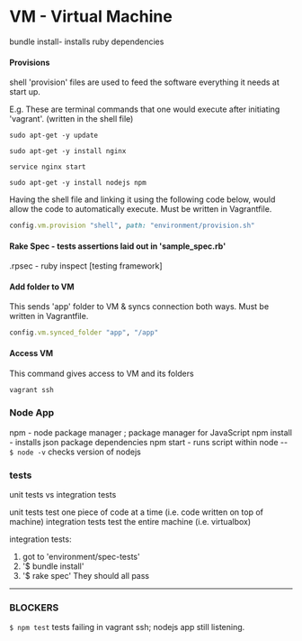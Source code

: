 # VM - Virtual Machine
bundle install- installs ruby dependencies

#### Provisions

shell 'provision' files are used to feed the software everything it needs at start up.

E.g. These are terminal commands that one would execute after initiating 'vagrant'. (written in the shell file)
```
sudo apt-get -y update

sudo apt-get -y install nginx

service nginx start

sudo apt-get -y install nodejs npm
```
Having the shell file and linking it using the following code below, would allow the code to automatically execute.
Must be written in Vagrantfile.
```ruby
config.vm.provision "shell", path: "environment/provision.sh"
```
#### Rake Spec - tests assertions laid out in 'sample_spec.rb'
.rpsec - ruby inspect [testing framework]

#### Add folder to VM
This sends 'app' folder to VM & syncs connection both ways.
Must be written in Vagrantfile.
```ruby
config.vm.synced_folder "app", "/app"
```

#### Access VM
This command gives access to VM and its folders

```bash
vagrant ssh
```

### Node App
npm - node package manager ; package manager for JavaScript
npm install - installs json package dependencies
npm start - runs script within node
-- `$ node -v` checks version of nodejs
### tests

unit tests vs integration tests

unit tests test one piece of code at a time (i.e. code written on top of machine)
integration tests test the entire machine (i.e. virtualbox)

integration tests:
1. got to 'environment/spec-tests'
2. '$ bundle install'
3. '$ rake spec'
They should all pass

---------------------------------------------

### BLOCKERS

`$ npm test`
tests failing in vagrant ssh; nodejs app still listening. 
